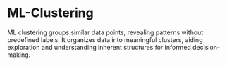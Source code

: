 # ML-Clustering
ML clustering groups similar data points, revealing patterns without predefined labels. It organizes data into meaningful clusters, aiding exploration and understanding inherent structures for informed decision-making.
